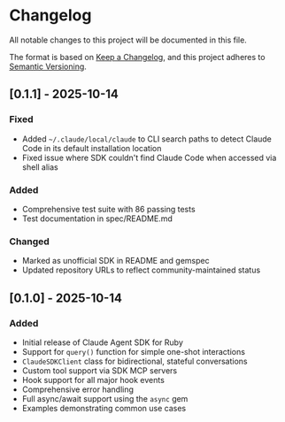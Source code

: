 # Changelog

All notable changes to this project will be documented in this file.

The format is based on [Keep a Changelog](https://keepachangelog.com/en/1.0.0/),
and this project adheres to [Semantic Versioning](https://semver.org/spec/v2.0.0.html).

## [0.1.1] - 2025-10-14

### Fixed
- Added `~/.claude/local/claude` to CLI search paths to detect Claude Code in its default installation location
- Fixed issue where SDK couldn't find Claude Code when accessed via shell alias

### Added
- Comprehensive test suite with 86 passing tests
- Test documentation in spec/README.md

### Changed
- Marked as unofficial SDK in README and gemspec
- Updated repository URLs to reflect community-maintained status

## [0.1.0] - 2025-10-14

### Added
- Initial release of Claude Agent SDK for Ruby
- Support for `query()` function for simple one-shot interactions
- `ClaudeSDKClient` class for bidirectional, stateful conversations
- Custom tool support via SDK MCP servers
- Hook support for all major hook events
- Comprehensive error handling
- Full async/await support using the `async` gem
- Examples demonstrating common use cases
